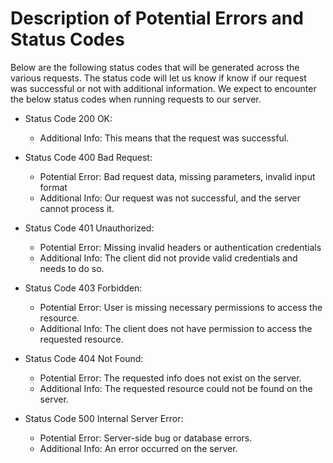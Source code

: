 # Description of Potential Errors and Status Codes

Below are the following status codes that will be generated across the various requests. The status code will let us know if know if our request was successful or not with additional information. We expect to encounter the below status codes when running requests to our server.

* Status Code 200 OK: 
    - Additional Info: This means that the request was successful.

* Status Code 400 Bad Request: 
    - Potential Error: Bad request data, missing parameters, invalid input format
    - Additional Info: Our request was not successful, and the server cannot process it.

* Status Code 401 Unauthorized: 
    - Potential Error: Missing invalid headers or authentication credentials
    - Additional Info: The client did not provide valid credentials and needs to do so.

* Status Code 403 Forbidden:
    - Potential Error: User is missing necessary permissions to access the resource.
    - Additional Info:  The client does not have permission to access the requested resource. 

* Status Code 404 Not Found: 
    - Potential Error: The requested info does not exist on the server.
    - Additional Info: The requested resource could not be found on the server. 

* Status Code 500 Internal Server Error:
    - Potential Error: Server-side bug or database errors.
    - Additional Info: An error occurred on the server.
